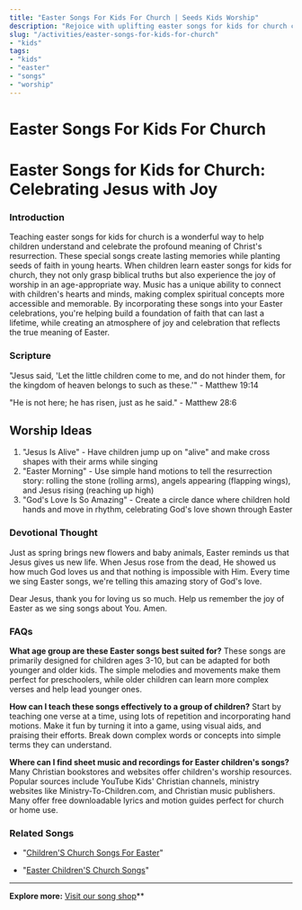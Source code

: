 ```yaml
---
title: "Easter Songs For Kids For Church | Seeds Kids Worship"
description: "Rejoice with uplifting easter songs for kids for church celebrating Jesus' resurrection. Easter worship resources for kids and Sunday school."
slug: "/activities/easter-songs-for-kids-for-church"
- "kids"
tags:
- "kids"
- "easter"
- "songs"
- "worship"
---
```


# Easter Songs For Kids For Church

# Easter Songs for Kids for Church: Celebrating Jesus with Joy

### Introduction
Teaching easter songs for kids for church is a wonderful way to help children understand and celebrate the profound meaning of Christ's resurrection. These special songs create lasting memories while planting seeds of faith in young hearts. When children learn easter songs for kids for church, they not only grasp biblical truths but also experience the joy of worship in an age-appropriate way. Music has a unique ability to connect with children's hearts and minds, making complex spiritual concepts more accessible and memorable. By incorporating these songs into your Easter celebrations, you're helping build a foundation of faith that can last a lifetime, while creating an atmosphere of joy and celebration that reflects the true meaning of Easter.

### Scripture
"Jesus said, 'Let the little children come to me, and do not hinder them, for the kingdom of heaven belongs to such as these.'" - Matthew 19:14

"He is not here; he has risen, just as he said." - Matthew 28:6

## Worship Ideas
1. "Jesus Is Alive" - Have children jump up on "alive" and make cross shapes with their arms while singing
2. "Easter Morning" - Use simple hand motions to tell the resurrection story: rolling the stone (rolling arms), angels appearing (flapping wings), and Jesus rising (reaching up high)
3. "God's Love Is So Amazing" - Create a circle dance where children hold hands and move in rhythm, celebrating God's love shown through Easter

### Devotional Thought
Just as spring brings new flowers and baby animals, Easter reminds us that Jesus gives us new life. When Jesus rose from the dead, He showed us how much God loves us and that nothing is impossible with Him. Every time we sing Easter songs, we're telling this amazing story of God's love.

Dear Jesus, thank you for loving us so much. Help us remember the joy of Easter as we sing songs about You. Amen.

### FAQs
**What age group are these Easter songs best suited for?**
These songs are primarily designed for children ages 3-10, but can be adapted for both younger and older kids. The simple melodies and movements make them perfect for preschoolers, while older children can learn more complex verses and help lead younger ones.

**How can I teach these songs effectively to a group of children?**
Start by teaching one verse at a time, using lots of repetition and incorporating hand motions. Make it fun by turning it into a game, using visual aids, and praising their efforts. Break down complex words or concepts into simple terms they can understand.

**Where can I find sheet music and recordings for Easter children's songs?**
Many Christian bookstores and websites offer children's worship resources. Popular sources include YouTube Kids' Christian channels, ministry websites like Ministry-To-Children.com, and Christian music publishers. Many offer free downloadable lyrics and motion guides perfect for church or home use.

### Related Songs

- "[Children'S Church Songs For Easter](/activities/children-s-church-songs-for-easter/)"

- "[Easter Children'S Church Songs](/activities/easter-children-s-church-songs/)"

---

**Explore more:** [Visit our song shop](https://seedskidsworship.com/shop)**

<!-- Schema Markup -->
<script type="application/ld+json">
{
  "@context": "https://schema.org",
  "@type": "MusicRecording",
  "name": "Easter Songs For Kids For Church",
  "byArtist": {
    "@type": "MusicGroup",
    "name": "Seeds Kids Worship"
  },
  "isFamilyFriendly": true,
  "url": "https://seedskidsworship.com/activities/easter-songs-for-kids-for-church/"
}
</script>